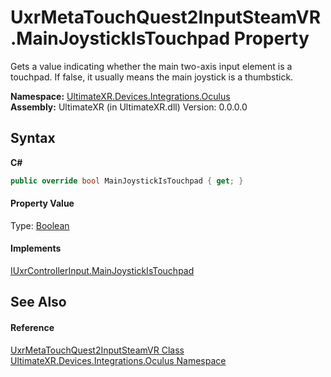 # UxrMetaTouchQuest2InputSteamVR.MainJoystickIsTouchpad Property 
 

Gets a value indicating whether the main two-axis input element is a touchpad. If false, it usually means the main joystick is a thumbstick.

**Namespace:**&nbsp;<a href="N_UltimateXR_Devices_Integrations_Oculus">UltimateXR.Devices.Integrations.Oculus</a><br />**Assembly:**&nbsp;UltimateXR (in UltimateXR.dll) Version: 0.0.0.0

## Syntax

**C#**<br />
``` C#
public override bool MainJoystickIsTouchpad { get; }
```


#### Property Value
Type: <a href="https://docs.microsoft.com/dotnet/api/system.boolean" target="_blank" rel="noopener noreferrer">Boolean</a>

#### Implements
<a href="P_UltimateXR_Devices_IUxrControllerInput_MainJoystickIsTouchpad">IUxrControllerInput.MainJoystickIsTouchpad</a><br />

## See Also


#### Reference
<a href="T_UltimateXR_Devices_Integrations_Oculus_UxrMetaTouchQuest2InputSteamVR">UxrMetaTouchQuest2InputSteamVR Class</a><br /><a href="N_UltimateXR_Devices_Integrations_Oculus">UltimateXR.Devices.Integrations.Oculus Namespace</a><br />